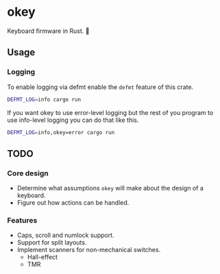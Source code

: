 # okey

Keyboard firmware in Rust. 🦀

## Usage

### Logging

To enable logging via defmt enable the `defmt` feature of this crate.

```sh
DEFMT_LOG=info cargo run
```

If you want okey to use error-level logging but the rest of you program to use info-level logging you can do that like this.

```sh
DEFMT_LOG=info,okey=error cargo run
```

## TODO

### Core design

- Determine what assumptions `okey` will make about the design of a keyboard.
- Figure out how actions can be handled.

### Features

- Caps, scroll and numlock support.
- Support for split layouts.
- Implement scanners for non-mechanical switches.
  - Hall-effect
  - TMR
